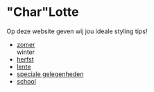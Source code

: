<h1>"Char"Lotte</h1>
<p>Op deze website geven wij jou ideale styling tips!</p>
<ul>
  <li><a href="#">zomer</a></li>
  <link href="style.css"rel="stylesheet>
  <li><a href="#">winter</a></li>
  <li><a href="#">herfst</a></li>
    <li><a href="#">lente</a></li>
    <li><a href="#">speciale gelegenheden</a></li>
    <li><a href="#">school</a></li>
  </ul>



